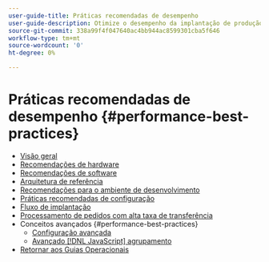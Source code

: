 ```yaml
---
user-guide-title: Práticas recomendadas de desempenho
user-guide-description: Otimize o desempenho da implantação de produção de Magento Open Source ou Adobe Commerce usando nossas recomendações.
source-git-commit: 338a99f4f047640ac4bb944ac8599301cba5f646
workflow-type: tm+mt
source-wordcount: '0'
ht-degree: 0%

---
```



# Práticas recomendadas de desempenho {#performance-best-practices}

- [Visão geral](overview.md)
- [Recomendações de hardware](hardware.md)
- [Recomendações de software](software.md)
- [Arquitetura de referência](reference-architecture.md)
- [Recomendações para o ambiente de desenvolvimento](development-environment.md)
- [Práticas recomendadas de configuração](configuration.md)
- [Fluxo de implantação](deployment-flow.md)
- [Processamento de pedidos com alta taxa de transferência](high-throughput-order-processing.md)
- Conceitos avançados {#performance-best-practices}
   - [Configuração avançada](advanced-setup.md)
   - [Avançado [!DNL JavaScript] agrupamento](advanced-js-bundling.md)
- [Retornar aos Guias Operacionais](https://experienceleague.adobe.com/docs/commerce-operations/operational-guides/home.html)
